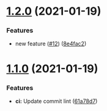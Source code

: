 # [1.2.0](https://github.com/ryanwholey/auto-bump-test/compare/v1.1.0...v1.2.0) (2021-01-19)


### Features

* new feature ([#12](https://github.com/ryanwholey/auto-bump-test/issues/12)) ([8e4fac2](https://github.com/ryanwholey/auto-bump-test/commit/8e4fac29d17db00b0a9846ee08091ee892a38c73))



# [1.1.0](https://github.com/ryanwholey/auto-bump-test/compare/61a78d78b7054ea17bd11005360cefc0b016c5be...v1.1.0) (2021-01-19)


### Features

* **ci:** Update commit lint ([61a78d7](https://github.com/ryanwholey/auto-bump-test/commit/61a78d78b7054ea17bd11005360cefc0b016c5be))



